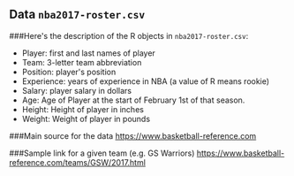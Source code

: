 ## Data `nba2017-roster.csv`

###Here's the description of the R objects in `nba2017-roster.csv`:
- Player: first and last names of player
- Team: 3-letter team abbreviation
- Position: player's position
- Experience: years of experience in NBA (a value of R means rookie)
- Salary: player salary in dollars
- Age: Age of Player at the start of February 1st of that season.
- Height: Height of player in inches
- Weight: Weight of player in pounds


###Main source for the data
https://www.basketball-reference.com

###Sample link for a given team (e.g. GS Warriors)
https://www.basketball-reference.com/teams/GSW/2017.html